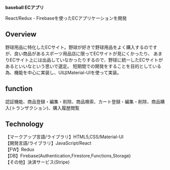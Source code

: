 **baseball ECアプリ**

React/Redux - Firebaseを使ったECアプリケーションを開発

Overview
-------------------------
野球用品に特化したECサイト。野球が好きで野球用品をよく購入するのですが、良い商品があるスポーツ用品店に限ってECサイトが見にくかったり、
あまりECサイト上には出品していなかったりするので、野球に統一したECサイトがあるといいなという思いで選定。
短期間での開発をすることを目的としている為、機能を中心に実装し、UIはMaterial-UIを使って実装。

function
-------------------------
認証機能、商品登録・編集・削除、商品検索、カート登録・編集・削除、商品購入(トランザクション)、購入履歴閲覧


Technology
-------------------------
【マークアップ言語/ライブラリ】HTML5,CSS/Material-UI  
【開発言語/ライブラリ】JavaScript/React  
【FW】Redux  
【DB】Firebase(Authentication,Firestore,Functions,Storage)  
【その他】決済サービス(Stripe)  

